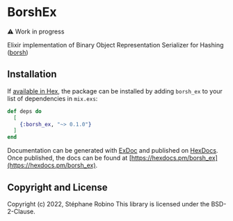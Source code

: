 # BorshEx

:warning: Work in progress

Elixir implementation of Binary Object Representation Serializer for Hashing ([borsh](https://borsh.io))

## Installation

If [available in Hex](https://hex.pm/docs/publish), the package can be installed
by adding `borsh_ex` to your list of dependencies in `mix.exs`:

```elixir
def deps do
  [
    {:borsh_ex, "~> 0.1.0"}
  ]
end
```

Documentation can be generated with [ExDoc](https://github.com/elixir-lang/ex_doc)
and published on [HexDocs](https://hexdocs.pm). Once published, the docs can
be found at [https://hexdocs.pm/borsh_ex](https://hexdocs.pm/borsh_ex).

## Copyright and License

Copyright (c) 2022, Stéphane Robino
This library is licensed under the BSD-2-Clause.
